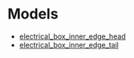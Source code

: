 # Models

- [electrical_box_inner_edge_head](https://a360.co/2SfX8As)
- [electrical_box_inner_edge_tail](https://a360.co/3ig0dvb)